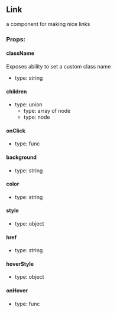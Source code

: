 ## Link
a component for making nice links

### Props:

#### className
Exposes ability to set a custom class name
 - type: string

#### children
 - type: union
   - type: array of node
   - type: node

#### onClick
 - type: func

#### background
 - type: string

#### color
 - type: string

#### style
 - type: object

#### href
 - type: string

#### hoverStyle
 - type: object

#### onHover
 - type: func

